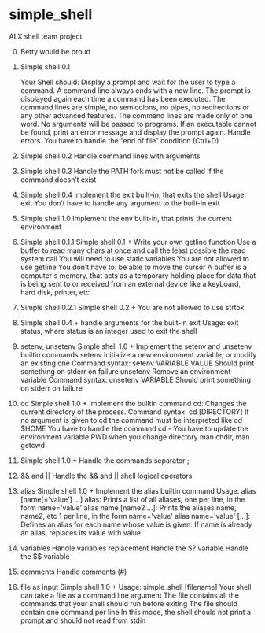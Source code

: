 # simple_shell
ALX shell team project

0. Betty would be proud

1. Simple shell 0.1
   
   Your Shell should:
    Display a prompt and wait for the user to type a command. A command line always ends with a new line.
    The prompt is displayed again each time a command has been executed.
    The command lines are simple, no semicolons, no pipes, no redirections or any other advanced features.
    The command lines are made only of one word. No arguments will be passed to programs.
    If an executable cannot be found, print an error message and display the prompt again.
    Handle errors.
    You have to handle the “end of file” condition (Ctrl+D)

2. Simple shell 0.2
    Handle command lines with arguments
    
3. Simple shell 0.3
    Handle the PATH
    fork must not be called if the command doesn’t exist
    
4. Simple shell 0.4
    Implement the exit built-in, that exits the shell
    Usage: exit
    You don’t have to handle any argument to the built-in exit
    
5. Simple shell 1.0
    Implement the env built-in, that prints the current environment
    
6. Simple shell 0.1.1
    Simple shell 0.1 +
    Write your own getline function
    Use a buffer to read many chars at once and call the least possible the read system call
    You will need to use static variables
    You are not allowed to use getline
    You don’t have to:
    be able to move the cursor
    A buffer is a computer's memory, that acts as a temporary holding place for data that is being sent to or received from an external device like a keyboard, hard        disk, printer, etc
    
7. Simple shell 0.2.1
    Simple shell 0.2 +
    You are not allowed to use strtok
    
8. Simple shell 0.4 +
    handle arguments for the built-in exit
    Usage: exit status, where status is an integer used to exit the shell
    
9. setenv, unsetenv
    Simple shell 1.0 +
    Implement the setenv and unsetenv builtin commands
    setenv
    Initialize a new environment variable, or modify an existing one
    Command syntax: setenv VARIABLE VALUE
    Should print something on stderr on failure
    unsetenv
    Remove an environment variable
    Command syntax: unsetenv VARIABLE
    Should print something on stderr on failure
    
10. cd
    Simple shell 1.0 +
    Implement the builtin command cd:
    Changes the current directory of the process.
    Command syntax: cd [DIRECTORY]
    If no argument is given to cd the command must be interpreted like cd $HOME
    You have to handle the command cd -
    You have to update the environment variable PWD when you change directory
    man chdir, man getcwd
    
11. Simple shell 1.0 +
    Handle the commands separator ;  
    
12. && and ||
     Handle the && and || shell logical operators
     
13. alias
     Simple shell 1.0 +
    Implement the alias builtin command
    Usage: alias [name[='value'] ...]
    alias: Prints a list of all aliases, one per line, in the form name='value'
    alias name [name2 ...]: Prints the aliases name, name2, etc 1 per line, in the form name='value'
    alias name='value' [...]: Defines an alias for each name whose value is given. If name is already an alias, replaces its value with value
    
14. variables
    Handle variables replacement
    Handle the $? variable
    Handle the $$ variable
    
15. comments
    Handle comments (#)
    
16. file as input
    Simple shell 1.0 +
    Usage: simple_shell [filename]
    Your shell can take a file as a command line argument
    The file contains all the commands that your shell should run before exiting
    The file should contain one command per line
    In this mode, the shell should not print a prompt and should not read from stdin 
    
